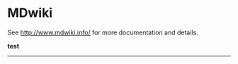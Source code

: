 MDwiki
======

See http://www.mdwiki.info/ for more documentation and details.









**test** 

------

